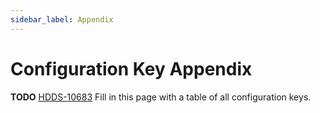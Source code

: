 ```yaml
---
sidebar_label: Appendix
---
```


# Configuration Key Appendix

**TODO** [HDDS-10683](https://issues.apache.org/jira/browse/HDDS-10683) Fill in this page with a table of all configuration keys.

